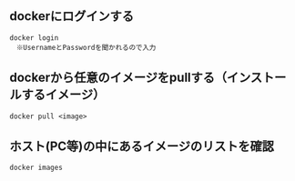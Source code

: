 
## dockerにログインする
```ubuntu
docker login
　※UsernameとPasswordを聞かれるので入力
```

## dockerから任意のイメージをpullする（インストールするイメージ）
```ubuntu
docker pull <image>

```
## ホスト(PC等)の中にあるイメージのリストを確認
```ubuntu
docker images
```
